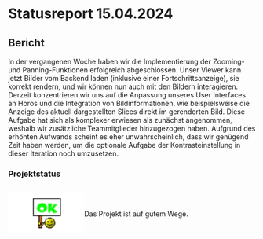 # Statusreport 15.04.2024

## Bericht

In der vergangenen Woche haben wir die Implementierung der Zooming- und Panning-Funktionen erfolgreich abgeschlossen. Unser Viewer kann jetzt Bilder vom Backend laden (inklusive einer Fortschrittsanzeige), sie korrekt rendern, und wir können nun auch mit den Bildern interagieren. Derzeit konzentrieren wir uns auf die Anpassung unseres User Interfaces an Horos und die Integration von Bildinformationen, wie beispielsweise die Anzeige des aktuell dargestellten Slices direkt im gerenderten Bild. Diese Aufgabe hat sich als komplexer erwiesen als zunächst angenommen, weshalb wir zusätzliche Teammitglieder hinzugezogen haben. Aufgrund des erhöhten Aufwands scheint es eher unwahrscheinlich, dass wir genügend Zeit haben werden, um die optionale Aufgabe der Kontrasteinstellung in dieser Iteration noch umzusetzen.

### Projektstatus

<div style="display:flex;align-items:center;">

![Das Projekt ist auf gutem Wege](./Grafiken/ok.png)

<p>Das Projekt ist auf gutem Wege.</p>
</div>
